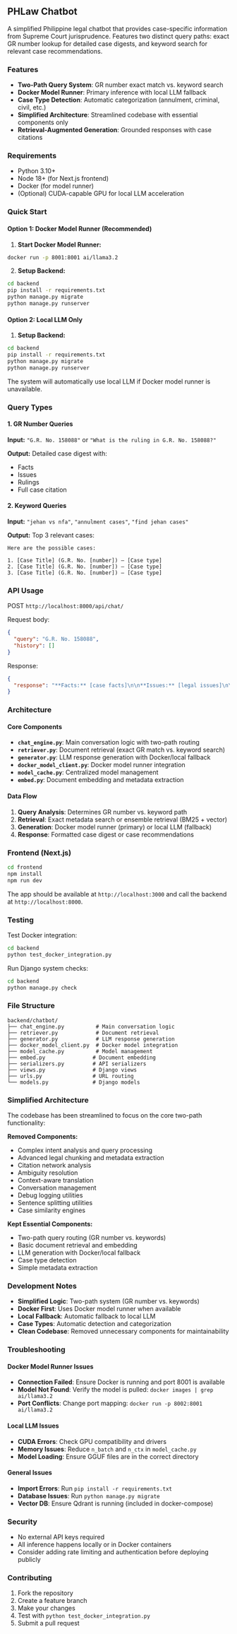 ## PHLaw Chatbot

A simplified Philippine legal chatbot that provides case-specific information from Supreme Court jurisprudence. Features two distinct query paths: exact GR number lookup for detailed case digests, and keyword search for relevant case recommendations.

### Features
- **Two-Path Query System**: GR number exact match vs. keyword search
- **Docker Model Runner**: Primary inference with local LLM fallback
- **Case Type Detection**: Automatic categorization (annulment, criminal, civil, etc.)
- **Simplified Architecture**: Streamlined codebase with essential components only
- **Retrieval-Augmented Generation**: Grounded responses with case citations

### Requirements
- Python 3.10+
- Node 18+ (for Next.js frontend)
- Docker (for model runner)
- (Optional) CUDA-capable GPU for local LLM acceleration

### Quick Start

#### Option 1: Docker Model Runner (Recommended)
1) **Start Docker Model Runner:**
```bash
docker run -p 8001:8001 ai/llama3.2
```

2) **Setup Backend:**
```bash
cd backend
pip install -r requirements.txt
python manage.py migrate
python manage.py runserver
```

#### Option 2: Local LLM Only
1) **Setup Backend:**
```bash
cd backend
pip install -r requirements.txt
python manage.py migrate
python manage.py runserver
```

The system will automatically use local LLM if Docker model runner is unavailable.

### Query Types

#### 1. GR Number Queries
**Input:** `"G.R. No. 158088"` or `"What is the ruling in G.R. No. 158088?"`

**Output:** Detailed case digest with:
- Facts
- Issues  
- Rulings
- Full case citation

#### 2. Keyword Queries
**Input:** `"jehan vs nfa"`, `"annulment cases"`, `"find jehan cases"`

**Output:** Top 3 relevant cases:
```
Here are the possible cases:

1. [Case Title] (G.R. No. [number]) — [Case type]
2. [Case Title] (G.R. No. [number]) — [Case type]  
3. [Case Title] (G.R. No. [number]) — [Case type]
```

### API Usage
POST `http://localhost:8000/api/chat/`

Request body:
```json
{
  "query": "G.R. No. 158088",
  "history": []
}
```

Response:
```json
{
  "response": "**Facts:** [case facts]\n\n**Issues:** [legal issues]\n\n**Rulings:** [court decisions]"
}
```

### Architecture

#### Core Components
- **`chat_engine.py`**: Main conversation logic with two-path routing
- **`retriever.py`**: Document retrieval (exact GR match vs. keyword search)
- **`generator.py`**: LLM response generation with Docker/local fallback
- **`docker_model_client.py`**: Docker model runner integration
- **`model_cache.py`**: Centralized model management
- **`embed.py`**: Document embedding and metadata extraction

#### Data Flow
1. **Query Analysis**: Determines GR number vs. keyword path
2. **Retrieval**: Exact metadata search or ensemble retrieval (BM25 + vector)
3. **Generation**: Docker model runner (primary) or local LLM (fallback)
4. **Response**: Formatted case digest or case recommendations

### Frontend (Next.js)
```bash
cd frontend
npm install
npm run dev
```
The app should be available at `http://localhost:3000` and call the backend at `http://localhost:8000`.

### Testing
Test Docker integration:
```bash
cd backend
python test_docker_integration.py
```

Run Django system checks:
```bash
cd backend
python manage.py check
```

### File Structure
```
backend/chatbot/
├── chat_engine.py          # Main conversation logic
├── retriever.py            # Document retrieval
├── generator.py            # LLM response generation
├── docker_model_client.py  # Docker model integration
├── model_cache.py          # Model management
├── embed.py               # Document embedding
├── serializers.py         # API serializers
├── views.py               # Django views
├── urls.py                # URL routing
└── models.py              # Django models
```

### Simplified Architecture
The codebase has been streamlined to focus on the core two-path functionality:

**Removed Components:**
- Complex intent analysis and query processing
- Advanced legal chunking and metadata extraction
- Citation network analysis
- Ambiguity resolution
- Context-aware translation
- Conversation management
- Debug logging utilities
- Sentence splitting utilities
- Case similarity engines

**Kept Essential Components:**
- Two-path query routing (GR number vs. keywords)
- Basic document retrieval and embedding
- LLM generation with Docker/local fallback
- Case type detection
- Simple metadata extraction

### Development Notes
- **Simplified Logic**: Two-path system (GR number vs. keywords)
- **Docker First**: Uses Docker model runner when available
- **Local Fallback**: Automatic fallback to local LLM
- **Case Types**: Automatic detection and categorization
- **Clean Codebase**: Removed unnecessary components for maintainability

### Troubleshooting

#### Docker Model Runner Issues
- **Connection Failed**: Ensure Docker is running and port 8001 is available
- **Model Not Found**: Verify the model is pulled: `docker images | grep ai/llama3.2`
- **Port Conflicts**: Change port mapping: `docker run -p 8002:8001 ai/llama3.2`

#### Local LLM Issues
- **CUDA Errors**: Check GPU compatibility and drivers
- **Memory Issues**: Reduce `n_batch` and `n_ctx` in `model_cache.py`
- **Model Loading**: Ensure GGUF files are in the correct directory

#### General Issues
- **Import Errors**: Run `pip install -r requirements.txt`
- **Database Issues**: Run `python manage.py migrate`
- **Vector DB**: Ensure Qdrant is running (included in docker-compose)

### Security
- No external API keys required
- All inference happens locally or in Docker containers
- Consider adding rate limiting and authentication before deploying publicly

### Contributing
1. Fork the repository
2. Create a feature branch
3. Make your changes
4. Test with `python test_docker_integration.py`
5. Submit a pull request


